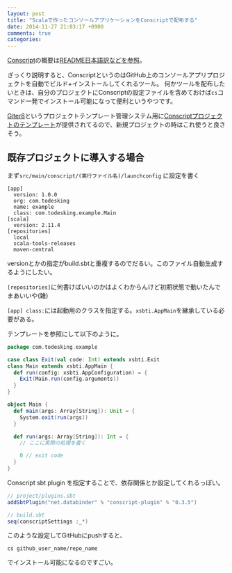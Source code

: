 ```yaml
---
layout: post
title: "Scalaで作ったコンソールアプリケーションをConscriptで配布する"
date: 2014-11-27 21:03:17 +0900
comments: true
categories: 
---
```

[Conscript](https://github.com/n8han/conscript)の概要は[README日本語訳などを参照](http://blog.twiwt.org/e/58baf0)。

ざっくり説明すると、ConscriptというのはGitHub上のコンソールアプリプロジェクトを自動でビルド+インストールしてくれるツール。
何かツールを配布したいときは、自分のプロジェクトにConscriptの設定ファイルを含めておけば`cs`コマンド一発でインストール可能になって便利というやつです。


[Giter8](https://github.com/n8han/giter8)というプロジェクトテンプレート管理システム用に[Conscriptプロジェクトのテンプレート](https://github.com/n8han/conscript.g8)が提供されてるので、新規プロジェクトの時はこれ使うと良さそう。

## 既存プロジェクトに導入する場合

まず`src/main/conscript/(実行ファイル名)/launchconfig` に設定を書く

```
[app]
  version: 1.0.0
  org: com.todesking
  name: example
  class: com.todesking.example.Main
[scala]
  version: 2.11.4
[repositories]
  local
  scala-tools-releases
  maven-central
```

versionとかの指定がbuild.sbtと重複するのでだるい。このファイル自動生成するようにしたい。

`[repositories]`に何書けばいいのかはよくわからんけど初期状態で動いたんでまあいいや(雑)


`[app] class:`には起動用のクラスを指定する。`xsbti.AppMain`を継承している必要がある。

テンプレートを参照にして以下のように。

```scala
package com.todesking.example

case class Exit(val code: Int) extends xsbti.Exit
class Main extends xsbti.AppMain {
  def run(config: xsbti.AppConfiguration) = {
    Exit(Main.run(config.arguments))
  }
}

object Main {
  def main(args: Array[String]): Unit = {
    System.exit(run(args))
  }

  def run(args: Array[String]): Int = {
    // ここに実際の処理を書く

    0 // exit code
  }
}
```

Conscript sbt plugin を指定することで、依存関係とか設定してくれるっぽい。

```scala
// project/plugins.sbt
addSbtPlugin("net.databinder" % "conscript-plugin" % "0.3.5")
```

```scala
// build.sbt
seq(conscriptSettings :_*)
```


このような設定してGitHubにpushすると、

```
cs github_user_name/repo_name
```

でインストール可能になるのですごい。
